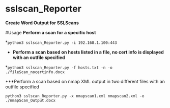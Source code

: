# sslscan_Reporter
**Create Word Output for SSLScans**

#Usage
**Perform a scan for a specific host**

  *```python3 sslscan_Reporter.py -i 192.168.1.100:443```

* **Perform a scan based on hosts listed in a file, no cert info is displayed with an outfile specified**

*```python3 sslscan_Reporter.py -f hosts.txt -n -o ./fileScan_nocertinfo.docx```

***Perform a scan based on nmap XML output in two different files with an outfile specified

```python3 sslscan_Reporter.py -x nmapscan1.xml nmapscan2.xml -o ./nmapScan_Output.docx```
